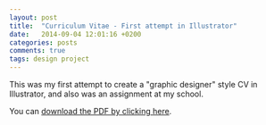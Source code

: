 ```yaml
---
layout: post
title:  "Curriculum Vitae - First attempt in Illustrator"
date:   2014-09-04 12:01:16 +0200
categories: posts
comments: true
tags: design project
---
```

This was my first attempt to create a "graphic designer" style CV in Illustrator, and also was an assignment at my school.

You can [download the PDF by clicking here](https://drive.google.com/file/d/0B4vZ8mV5VTD9blhabUhKck81eHM/edit?usp=sharing).